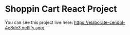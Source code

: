 # Shoppin Cart React Project

You can see this project live here: https://elaborate-cendol-4e8de3.netlify.app/
